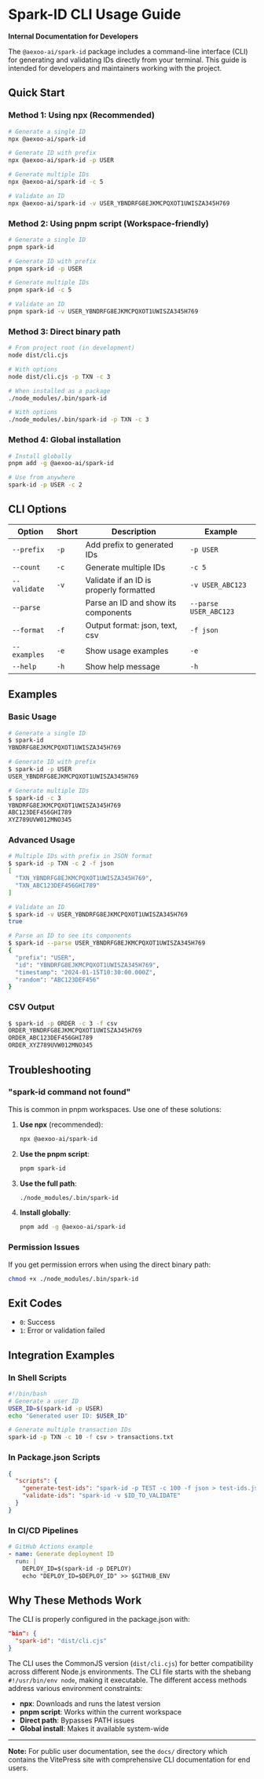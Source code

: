 # Spark-ID CLI Usage Guide

**Internal Documentation for Developers**

The `@aexoo-ai/spark-id` package includes a command-line interface (CLI) for generating and validating IDs directly from your terminal. This guide is intended for developers and maintainers working with the project.

## Quick Start

### Method 1: Using npx (Recommended)

```bash
# Generate a single ID
npx @aexoo-ai/spark-id

# Generate ID with prefix
npx @aexoo-ai/spark-id -p USER

# Generate multiple IDs
npx @aexoo-ai/spark-id -c 5

# Validate an ID
npx @aexoo-ai/spark-id -v USER_YBNDRFG8EJKMCPQXOT1UWISZA345H769
```

### Method 2: Using pnpm script (Workspace-friendly)

```bash
# Generate a single ID
pnpm spark-id

# Generate ID with prefix
pnpm spark-id -p USER

# Generate multiple IDs
pnpm spark-id -c 5

# Validate an ID
pnpm spark-id -v USER_YBNDRFG8EJKMCPQXOT1UWISZA345H769
```

### Method 3: Direct binary path

```bash
# From project root (in development)
node dist/cli.cjs

# With options
node dist/cli.cjs -p TXN -c 3

# When installed as a package
./node_modules/.bin/spark-id

# With options
./node_modules/.bin/spark-id -p TXN -c 3
```

### Method 4: Global installation

```bash
# Install globally
pnpm add -g @aexoo-ai/spark-id

# Use from anywhere
spark-id -p USER -c 2
```

## CLI Options

| Option       | Short | Description                             | Example               |
| ------------ | ----- | --------------------------------------- | --------------------- |
| `--prefix`   | `-p`  | Add prefix to generated IDs             | `-p USER`             |
| `--count`    | `-c`  | Generate multiple IDs                   | `-c 5`                |
| `--validate` | `-v`  | Validate if an ID is properly formatted | `-v USER_ABC123`      |
| `--parse`    |       | Parse an ID and show its components     | `--parse USER_ABC123` |
| `--format`   | `-f`  | Output format: json, text, csv          | `-f json`             |
| `--examples` | `-e`  | Show usage examples                     | `-e`                  |
| `--help`     | `-h`  | Show help message                       | `-h`                  |

## Examples

### Basic Usage

```bash
# Generate a single ID
$ spark-id
YBNDRFG8EJKMCPQXOT1UWISZA345H769

# Generate ID with prefix
$ spark-id -p USER
USER_YBNDRFG8EJKMCPQXOT1UWISZA345H769

# Generate multiple IDs
$ spark-id -c 3
YBNDRFG8EJKMCPQXOT1UWISZA345H769
ABC123DEF456GHI789
XYZ789UVW012MNO345
```

### Advanced Usage

```bash
# Multiple IDs with prefix in JSON format
$ spark-id -p TXN -c 2 -f json
[
  "TXN_YBNDRFG8EJKMCPQXOT1UWISZA345H769",
  "TXN_ABC123DEF456GHI789"
]

# Validate an ID
$ spark-id -v USER_YBNDRFG8EJKMCPQXOT1UWISZA345H769
true

# Parse an ID to see its components
$ spark-id --parse USER_YBNDRFG8EJKMCPQXOT1UWISZA345H769
{
  "prefix": "USER",
  "id": "YBNDRFG8EJKMCPQXOT1UWISZA345H769",
  "timestamp": "2024-01-15T10:30:00.000Z",
  "random": "ABC123DEF456"
}
```

### CSV Output

```bash
$ spark-id -p ORDER -c 3 -f csv
ORDER_YBNDRFG8EJKMCPQXOT1UWISZA345H769
ORDER_ABC123DEF456GHI789
ORDER_XYZ789UVW012MNO345
```

## Troubleshooting

### "spark-id command not found"

This is common in pnpm workspaces. Use one of these solutions:

1. **Use npx** (recommended):

   ```bash
   npx @aexoo-ai/spark-id
   ```

2. **Use the pnpm script**:

   ```bash
   pnpm spark-id
   ```

3. **Use the full path**:

   ```bash
   ./node_modules/.bin/spark-id
   ```

4. **Install globally**:
   ```bash
   pnpm add -g @aexoo-ai/spark-id
   ```

### Permission Issues

If you get permission errors when using the direct binary path:

```bash
chmod +x ./node_modules/.bin/spark-id
```

## Exit Codes

- `0`: Success
- `1`: Error or validation failed

## Integration Examples

### In Shell Scripts

```bash
#!/bin/bash
# Generate a user ID
USER_ID=$(spark-id -p USER)
echo "Generated user ID: $USER_ID"

# Generate multiple transaction IDs
spark-id -p TXN -c 10 -f csv > transactions.txt
```

### In Package.json Scripts

```json
{
  "scripts": {
    "generate-test-ids": "spark-id -p TEST -c 100 -f json > test-ids.json",
    "validate-ids": "spark-id -v $ID_TO_VALIDATE"
  }
}
```

### In CI/CD Pipelines

```yaml
# GitHub Actions example
- name: Generate deployment ID
  run: |
    DEPLOY_ID=$(spark-id -p DEPLOY)
    echo "DEPLOY_ID=$DEPLOY_ID" >> $GITHUB_ENV
```

## Why These Methods Work

The CLI is properly configured in the package.json with:

```json
"bin": {
  "spark-id": "dist/cli.cjs"
}
```

The CLI uses the CommonJS version (`dist/cli.cjs`) for better compatibility across different Node.js environments. The CLI file starts with the shebang `#!/usr/bin/env node`, making it executable. The different access methods address various environment constraints:

- **npx**: Downloads and runs the latest version
- **pnpm script**: Works within the current workspace
- **Direct path**: Bypasses PATH issues
- **Global install**: Makes it available system-wide

---

**Note:** For public user documentation, see the `docs/` directory which contains the VitePress site with comprehensive CLI documentation for end users.
